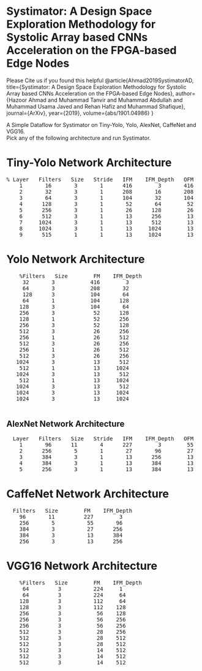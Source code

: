 # Systimator: A Design Space Exploration Methodology for Systolic Array based CNNs Acceleration on the FPGA-based Edge Nodes
Please Cite us if you found this helpful
@article{Ahmad2019SystimatorAD,
  title={Systimator: A Design Space Exploration Methodology for Systolic Array based CNNs Acceleration on the FPGA-based Edge Nodes},
  author={Hazoor Ahmad and Muhammad Tanvir and Muhammad Abdullah and Muhammad Usama Javed and Rehan Hafiz and Muhammad Shafique},
  journal={ArXiv},
  year={2019},
  volume={abs/1901.04986}
}

A Simple Dataflow for Systimator on Tiny-Yolo, Yolo, AlexNet, CaffeNet and VGG16. <br>
Pick any of the following architecture and run Systimator.
# Tiny-Yolo Network Architecture
<pre>
% Layer   Filters   Size   Stride   IFM    IFM_Depth   OFM   OFM_Depth
    1       16       3       1      416        3       416       16
    2       32       3       1      208       16       208       32
    3       64       3       1      104       32       104       64
    4      128       3       1       52       64        52      128
    5      256       3       1       26      128        26      256
    6      512       3       1       13      256        13      512
    7     1024       3       1       13      512        13     1024
    8     1024       3       1       13     1024        13     1024
    9      515       1       1       13     1024        13      515
</pre>
# Yolo Network Architecture
<pre>
    %Filters   Size        FM    IFM_Depth
     32       3           416        3
     64       3           208       32
     128      3           104       64
     64       1           104      128
    128       3           104       64
    256       3            52      128
    128       1            52      256
    256       3            52      128
    512       3            26      256
    256       1            26      512
    512       3            26      256
    256       1            26      512
    512       3            26      256
   1024       3            13      512
    512       1            13     1024
   1024       3            13      512
    512       1            13     1024
   1024       3            13      512
   1024       3            13     1024
   1024       3            13     1024
   </pre>
## AlexNet Network Architecture
<pre>
  Layer   Filters   Size   Stride   IFM    IFM_Depth   OFM   OFM_Depth
    1       96      11       4      227        3        55       96
    2      256       5       1       27       96        27      256
    3      384       3       1       13      256        13      384
    4      384       3       1       13      384        13      384
    5      256       3       1       13      384        13      256
</pre>
# CaffeNet Network Architecture
<pre>
  Filters   Size        FM    IFM_Depth
    96       11         227        3
    256       5          55       96
    384       3          27      256
    384       3          13      384
    256       3          13      256
</pre>
# VGG16 Network Architecture
<pre>
    %Filters   Size        FM    IFM_Depth
     64         3          224     1
     64         3          224     64
    128         3          112     64
    128         3          112    128
    256         3           56    128
    256         3           56    256
    256         3           56    256
    512         3           28    256
    512         3           28    512
    512         3           28    512
    512         3           14    512
    512         3           14    512
    512         3           14    512
    </pre>


